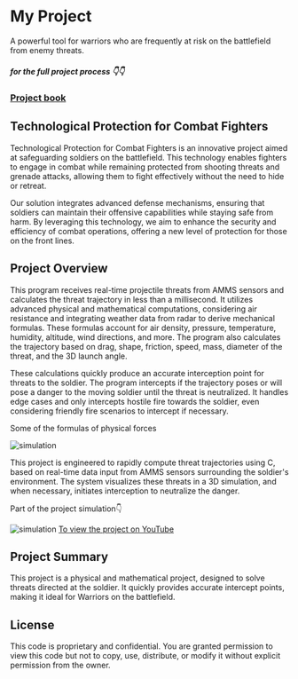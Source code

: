 # My Project

A powerful tool for warriors who are frequently at risk on the battlefield from enemy threats.
##### for the full project process 👇👇

### [Project book](https://drive.google.com/file/d/1q0O257fhMMjlEKydk6M4gX1ZXdwJTvoX/view?usp=sharing)


## Technological Protection for Combat Fighters
Technological Protection for Combat Fighters is an innovative project aimed at safeguarding soldiers on the battlefield. This technology enables fighters to engage in combat while remaining protected from shooting threats and grenade attacks, allowing them to fight effectively without the need to hide or retreat.

Our solution integrates advanced defense mechanisms, ensuring that soldiers can maintain their offensive capabilities while staying safe from harm. By leveraging this technology, we aim to enhance the security and efficiency of combat operations, offering a new level of protection for those on the front lines.



## Project Overview
This program receives real-time projectile threats from AMMS sensors and calculates the threat trajectory in less than a millisecond. It utilizes advanced physical and mathematical computations, considering air resistance and integrating weather data from radar to derive mechanical formulas. These formulas account for air density, pressure, temperature, humidity, altitude, wind directions, and more. The program also calculates the trajectory based on drag, shape, friction, speed, mass, diameter of the threat, and the 3D launch angle.

These calculations quickly produce an accurate interception point for threats to the soldier. The program intercepts if the trajectory poses or will pose a danger to the moving soldier until the threat is neutralized. It handles edge cases and only intercepts hostile fire towards the soldier, even considering friendly fire scenarios to intercept if necessary.

Some of the formulas of physical forces

 ![simulation](Physics.png)


This project is engineered to rapidly compute threat trajectories using C, based on real-time data input from AMMS sensors surrounding the soldier's environment. The system visualizes these threats in a 3D simulation, and when necessary, initiates interception to neutralize the danger.

Part of the project simulation👇

 ![simulation](simulation.gif)
  [To view the project on YouTube](https://youtu.be/G6wFsjV6aeM)

##  Project Summary
This project is a physical and mathematical project, designed to solve threats directed at the soldier. It quickly provides accurate intercept points, making it ideal for Warriors on the battlefield.

## License
This code is proprietary and confidential. You are granted permission to view this code but not to copy, use, distribute, or modify it without explicit permission from the owner.
